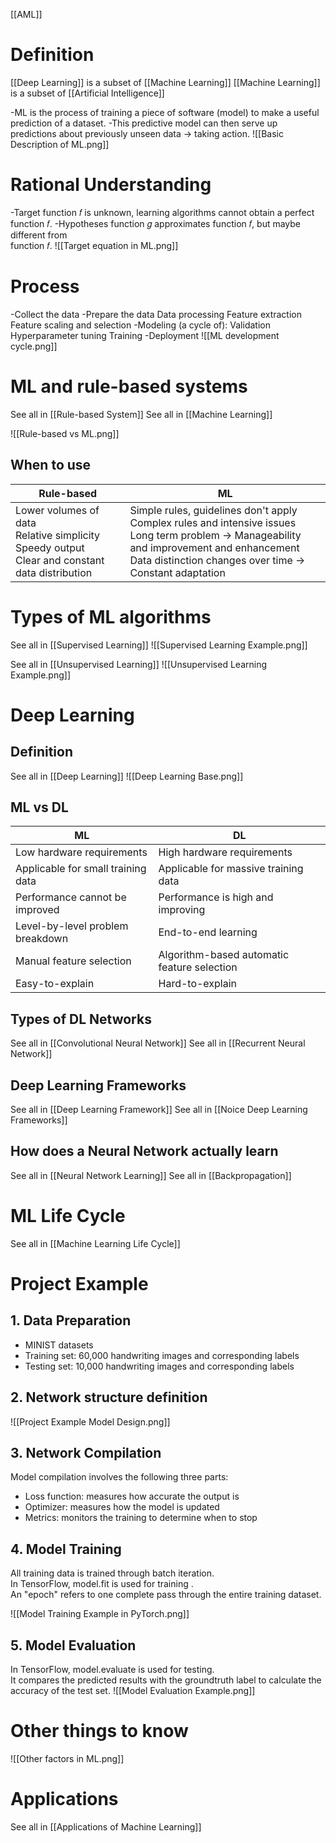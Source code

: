 [[AML]]
# Definition
[[Deep Learning]] is a subset of [[Machine Learning]]
[[Machine Learning]] is a subset of [[Artificial Intelligence]]

-ML is the process of training a piece of software (model) to make a useful prediction of a dataset.
-This predictive model can then serve up predictions about previously unseen data -> taking action.
![[Basic Description of ML.png]]
# Rational Understanding
-Target function 𝑓 is unknown, learning algorithms cannot obtain a perfect function 𝑓.
-Hypotheses function 𝑔 approximates function 𝑓, but maybe different from  
function 𝑓.
![[Target equation in ML.png]]
# Process
-Collect the data
-Prepare the data
	Data processing
	Feature extraction
	Feature scaling and selection
-Modeling (a cycle of):
	Validation
	Hyperparameter tuning
	Training
-Deployment
![[ML development cycle.png]]

# ML and rule-based systems
See all in [[Rule-based System]]
See all in [[Machine Learning]]

![[Rule-based vs ML.png]]

## When to use
| Rule-based                                                                                            | ML                                                                                                                                                                                                            |
| ----------------------------------------------------------------------------------------------------- | ------------------------------------------------------------------------------------------------------------------------------------------------------------------------------------------------------------- |
| Lower volumes of data<br>Relative simplicity<br>Speedy output<br>Clear and constant data distribution | Simple rules, guidelines don't apply<br>Complex rules and intensive issues<br>Long term problem -> Manageability and improvement and enhancement<br>Data distinction changes over time -> Constant adaptation 
# Types of ML algorithms
See all in [[Supervised Learning]]
![[Supervised Learning Example.png]]

See all in [[Unsupervised Learning]]
![[Unsupervised Learning Example.png]]

# Deep Learning
## Definition
See all in [[Deep Learning]]
![[Deep Learning Base.png]]
## ML vs DL

| ML                                 | DL                                          |
| ---------------------------------- | ------------------------------------------- |
| Low hardware requirements          | High hardware requirements                  |
| Applicable for small training data | Applicable for massive training data        |
| Performance cannot be improved     | Performance is high and improving           |
| Level-by-level problem breakdown   | End-to-end learning                         |
| Manual feature selection           | Algorithm-based automatic feature selection |
| Easy-to-explain                    | Hard-to-explain                             |
## Types of DL Networks
See all in [[Convolutional Neural Network]]
See all in [[Recurrent Neural Network]]
## Deep Learning Frameworks
See all in [[Deep Learning Framework]]
See all in [[Noice Deep Learning Frameworks]]
## How does a Neural Network actually learn
See all in [[Neural Network Learning]]
See all in [[Backpropagation]]
# ML Life Cycle
See all in [[Machine Learning Life Cycle]]
# Project Example
## 1. Data Preparation  
- MINIST datasets  
- Training set: 60,000 handwriting images and corresponding labels  
- Testing set: 10,000 handwriting images and corresponding labels
## 2. Network structure definition
![[Project Example Model Design.png]]

## 3. Network Compilation
Model compilation involves the following three parts:  
- Loss function: measures how accurate the output is  
- Optimizer: measures how the model is updated  
- Metrics: monitors the training to determine when to stop
## 4. Model Training
All training data is trained through batch iteration.  
In TensorFlow, model.fit is used for training .  
An "epoch" refers to one complete pass through the entire training dataset.

![[Model Training Example in PyTorch.png]]

## 5. Model Evaluation
In TensorFlow, model.evaluate is used for testing.  
It compares the predicted results with the groundtruth label to calculate the accuracy of the test set.
![[Model Evaluation Example.png]]

# Other things to know
![[Other factors in ML.png]]
# Applications
See all in [[Applications of Machine Learning]]
